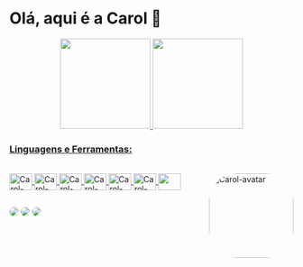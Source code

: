 # Olá, aqui é a Carol 👋 

<div align="center">
  <a href="https://github.com/adevcarol">
  <img height="160em" src="https://github-readme-stats.vercel.app/api?username=adevcarol&show_icons=true&theme=radical&include_all_commits=true&count_private=true"/>
  <img height="160em" src="https://github-readme-stats.vercel.app/api/top-langs/?username=adevcarol&layout=compact&langs_count=7&theme=radical"/>
</div>
  
### Linguagens e Ferramentas:

<div style="display: inline_block"><br>
  <img align="center" alt="Carol-HTML" height="30" width="40" src="https://cdn.jsdelivr.net/gh/devicons/devicon/icons/html5/html5-original.svg">
  <img align="center" alt="Carol-CSS" height="30" width="40" src="https://cdn.jsdelivr.net/gh/devicons/devicon/icons/css3/css3-original.svg">
  <img align="center" alt="Carol-JS" height="30" width="40" src="https://cdn.jsdelivr.net/gh/devicons/devicon/icons/javascript/javascript-original.svg">
  <img align="center" alt="Carol-VSCode" height="30" width="40" src="https://cdn.jsdelivr.net/gh/devicons/devicon/icons/visualstudio/visualstudio-plain.svg">
  <img align="center" alt="Carol-Figma" height="30" width="40" src="https://cdn.jsdelivr.net/gh/devicons/devicon/icons/figma/figma-original.svg">
  <img align="center" alt="Carol-Git" height="30" width="40" src="https://cdn.jsdelivr.net/gh/devicons/devicon/icons/git/git-original.svg">
  <img align="center" alt="Carol-GitHub" height="30" width="40" src="https://cdn.jsdelivr.net/gh/devicons/devicon/icons/github/github-original.svg" style="color: #fff;">
  <img align="right" alt="Carol-avatar" height="150" style="border-radius: 50px;" src="https://user-images.githubusercontent.com/104032202/184544704-68dace7d-bbeb-45c6-acf7-93c2820d359f.png">
</div>
  
##

<div align="left"> 
  <a href="https://app.slack.com/client/T0NNB6T0R/D03N2M9014N/rimeto_profile/U03N97WD0V9" target="_blank"><img src="https://img.shields.io/badge/Slack-4A154B?style=for-the-badge&logo=slack&logoColor=white" style="border-radius:50px;"></a>
  <a href="mailto:alvscarolina@outlook.com"_blank"><img src="https://img.shields.io/badge/Microsoft_Outlook-0078D4?style=for-the-badge&logo=microsoft-outlook&logoColor=white" style="border-radius:50px;"></a>
 	<a href="" target="_blank"><img src="https://img.shields.io/badge/website-000000?style=for-the-badge&logo=About.me&logoColor=white" style="border-radius:50px;"></a>
  
</div>

<!-- ![Snake animation](https://github.com/adevcarol/adevcarol/blob/output/github-contribution-grid-snake.svg) -->
